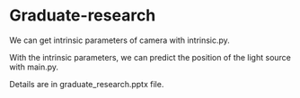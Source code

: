 # Graduate-research

We can get intrinsic parameters of camera with intrinsic.py.

With the intrinsic parameters, we can predict the position of the light source with main.py.

Details are in graduate_research.pptx file.
